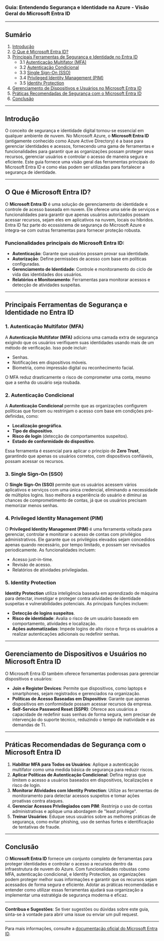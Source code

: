 ### Guia: Entendendo Segurança e Identidade na Azure - Visão Geral do Microsoft Entra ID

---

## Sumário

1. [Introdução](#introdução)
2. [O Que é Microsoft Entra ID?](#o-que-é-microsoft-entra-id)
3. [Principais Ferramentas de Segurança e Identidade no Entra ID](#principais-ferramentas-de-segurança-e-identidade-no-entra-id)
    - 3.1 [Autenticação Multifator (MFA)](#autenticação-multifator-mfa)
    - 3.2 [Autenticação Condicional](#autenticação-condicional)
    - 3.3 [Single Sign-On (SSO)](#single-sign-on-sso)
    - 3.4 [Privileged Identity Management (PIM)](#privileged-identity-management-pim)
    - 3.5 [Identity Protection](#identity-protection)
4. [Gerenciamento de Dispositivos e Usuários no Microsoft Entra ID](#gerenciamento-de-dispositivos-e-usuários-no-microsoft-entra-id)
5. [Práticas Recomendadas de Segurança com o Microsoft Entra ID](#práticas-recomendadas-de-segurança-com-o-microsoft-entra-id)
6. [Conclusão](#conclusão)

---

## Introdução

O conceito de segurança e identidade digital tornou-se essencial em qualquer ambiente de nuvem. No Microsoft Azure, o **Microsoft Entra ID** (antigamente conhecido como Azure Active Directory) é a base para gerenciar identidades e acessos, fornecendo uma gama de ferramentas e funcionalidades para garantir que as organizações possam proteger seus recursos, gerenciar usuários e controlar o acesso de maneira segura e eficiente. Este guia fornece uma visão geral das ferramentas principais do Microsoft Entra ID e como elas podem ser utilizadas para fortalecer a segurança de identidade.

---

## O Que é Microsoft Entra ID?

O **Microsoft Entra ID** é uma solução de gerenciamento de identidade e controle de acesso baseada em nuvem. Ele oferece uma série de serviços e funcionalidades para garantir que apenas usuários autorizados possam acessar recursos, sejam eles em aplicativos na nuvem, locais ou híbridos. Entra ID faz parte do ecossistema de segurança do Microsoft Azure e integra-se com outras ferramentas para fornecer proteção robusta.

### Funcionalidades principais do Microsoft Entra ID:

- **Autenticação**: Garante que usuários possam provar sua identidade.
- **Autorização**: Define permissões de acesso com base em políticas configuradas.
- **Gerenciamento de Identidade**: Controle e monitoramento do ciclo de vida das identidades dos usuários.
- **Relatórios e Monitoramento**: Ferramentas para monitorar acessos e detecção de atividades suspeitas.

---

## Principais Ferramentas de Segurança e Identidade no Entra ID

### 1. Autenticação Multifator (MFA)

A **Autenticação Multifator (MFA)** adiciona uma camada extra de segurança exigindo que os usuários verifiquem suas identidades usando mais de um método de verificação. Isso pode incluir:

- Senhas.
- Notificações em dispositivos móveis.
- Biometria, como impressão digital ou reconhecimento facial.

O MFA reduz drasticamente o risco de comprometer uma conta, mesmo que a senha do usuário seja roubada.

### 2. Autenticação Condicional

A **Autenticação Condicional** permite que as organizações configurem políticas que forcem ou restrinjam o acesso com base em condições pré-definidas, como:

- **Localização geográfica**.
- **Tipo de dispositivo**.
- **Risco de login** (detecção de comportamentos suspeitos).
- **Estado de conformidade do dispositivo**.

Essa ferramenta é essencial para aplicar o princípio de **Zero Trust**, garantindo que apenas os usuários corretos, com dispositivos confiáveis, possam acessar os recursos.

### 3. Single Sign-On (SSO)

O **Single Sign-On (SSO)** permite que os usuários acessem vários aplicativos e serviços com uma única credencial, eliminando a necessidade de múltiplos logins. Isso melhora a experiência do usuário e diminui as chances de comprometimento de contas, já que os usuários precisam memorizar menos senhas.

### 4. Privileged Identity Management (PIM)

O **Privileged Identity Management (PIM)** é uma ferramenta voltada para gerenciar, controlar e monitorar o acesso de contas com privilégios administrativos. Ele garante que os privilégios elevados sejam concedidos apenas quando necessário, por tempo limitado, e possam ser revisados periodicamente. As funcionalidades incluem:

- Acesso just-in-time.
- Revisão de acesso.
- Relatórios de atividades privilegiadas.

### 5. Identity Protection

**Identity Protection** utiliza inteligência baseada em aprendizado de máquina para detectar, investigar e proteger contra atividades de identidade suspeitas e vulnerabilidades potenciais. As principais funções incluem:

- **Detecção de logins suspeitos**.
- **Risco de identidade**: Avalia o risco de um usuário baseado em comportamento, atividades e localização.
- **Ações automatizadas**: Impede logins de alto risco e força os usuários a realizar autenticações adicionais ou redefinir senhas.

---

## Gerenciamento de Dispositivos e Usuários no Microsoft Entra ID

O Microsoft Entra ID também oferece ferramentas poderosas para gerenciar dispositivos e usuários:

- **Join e Register Devices**: Permite que dispositivos, como laptops e smartphones, sejam registrados e gerenciados na organização.
- **Políticas de Acesso Baseadas em Dispositivo**: Garante que apenas dispositivos em conformidade possam acessar recursos da empresa.
- **Self-Service Password Reset (SSPR)**: Oferece aos usuários a capacidade de redefinir suas senhas de forma segura, sem precisar de intervenção do suporte técnico, reduzindo o tempo de inatividade e as demandas de TI.

---

## Práticas Recomendadas de Segurança com o Microsoft Entra ID

1. **Habilitar MFA para Todos os Usuários**: Aplique a autenticação multifator como uma medida básica de segurança para reduzir riscos.
2. **Aplicar Políticas de Autenticação Condicional**: Defina regras que limitem o acesso a usuários baseados em dispositivos, localizações e risco de login.
3. **Monitorar Atividades com Identity Protection**: Utilize as ferramentas de monitoramento para detectar acessos suspeitos e tomar ações proativas contra ataques.
4. **Gerenciar Acessos Privilegiados com PIM**: Restrinja o uso de contas administrativas e aplique uma abordagem de "least privilege".
5. **Treinar Usuários**: Eduque seus usuários sobre as melhores práticas de segurança, como evitar phishing, uso de senhas fortes e identificação de tentativas de fraude.

---

## Conclusão

O **Microsoft Entra ID** fornece um conjunto completo de ferramentas para proteger identidades e controlar o acesso a recursos dentro da infraestrutura de nuvem do Azure. Com funcionalidades robustas como MFA, autenticação condicional, e Identity Protection, as organizações podem proteger melhor suas informações e garantir que os recursos sejam acessados de forma segura e eficiente. Adotar as práticas recomendadas e entender como utilizar essas ferramentas ajudará sua organização a implementar uma estratégia de segurança moderna e eficaz.

---

**Contribua e Sugestões**: Se tiver sugestões ou dúvidas sobre este guia, sinta-se à vontade para abrir uma issue ou enviar um pull request.

---

Para mais informações, consulte a [documentação oficial do Microsoft Entra ID](https://learn.microsoft.com/en-us/azure/active-directory/fundamentals/).
